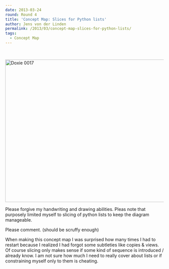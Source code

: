 ```yaml
---
date: 2013-03-24
round: Round 4
title: 'Concept Map: Slices for Python lists'
author: Jens von der Linden
permalink: /2013/03/concept-map-slices-for-python-lists/
tags:
  - Concept Map
---
```

&nbsp;

[<img class="alignnone  wp-image-1878" alt="Doxie 0017" src="/software-carpentry-training-website/uploads/2013/03/Doxie-0017.png" width="600" height="452" />][1]

Please forgive my handwriting and drawing abilities. Pleas note that purposely limited myself to slicing of python lists to keep the diagram manageable.

Please comment. (should be scruffy enough)

When making this concept map I was surprised how many times I had to restart because I realized I had forgot some subtleties like copies & views. Of course slicing only makes sense if some kind of sequence is introduced / already know. I am not sure how much I need to really cover about lists or if constraining myself only to them is cheating.

 [1]: /software-carpentry-training-website/uploads/2013/03/Doxie-0017.png
